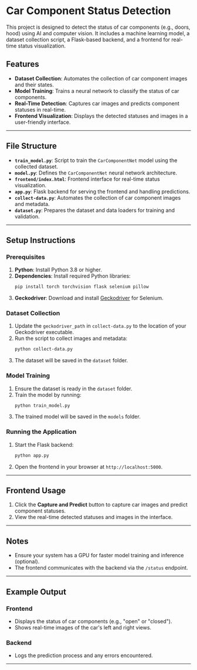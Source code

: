 # Car Component Status Detection

This project is designed to detect the status of car components (e.g., doors, hood) using AI and computer vision. It includes a machine learning model, a dataset collection script, a Flask-based backend, and a frontend for real-time status visualization.

## Features
- **Dataset Collection**: Automates the collection of car component images and their states.
- **Model Training**: Trains a neural network to classify the status of car components.
- **Real-Time Detection**: Captures car images and predicts component statuses in real-time.
- **Frontend Visualization**: Displays the detected statuses and images in a user-friendly interface.

---

## File Structure
- **`train_model.py`**: Script to train the `CarComponentNet` model using the collected dataset.
- **`model.py`**: Defines the `CarComponentNet` neural network architecture.
- **`frontend/index.html`**: Frontend interface for real-time status visualization.
- **`app.py`**: Flask backend for serving the frontend and handling predictions.
- **`collect-data.py`**: Automates the collection of car component images and metadata.
- **`dataset.py`**: Prepares the dataset and data loaders for training and validation.

---

## Setup Instructions

### Prerequisites
1. **Python**: Install Python 3.8 or higher.
2. **Dependencies**: Install required Python libraries:
   ```bash
   pip install torch torchvision flask selenium pillow
   ```
3. **Geckodriver**: Download and install [Geckodriver](https://github.com/mozilla/geckodriver/releases) for Selenium.

### Dataset Collection
1. Update the `geckodriver_path` in `collect-data.py` to the location of your Geckodriver executable.
2. Run the script to collect images and metadata:
   ```bash
   python collect-data.py
   ```
3. The dataset will be saved in the `dataset` folder.

### Model Training
1. Ensure the dataset is ready in the `dataset` folder.
2. Train the model by running:
   ```bash
   python train_model.py
   ```
3. The trained model will be saved in the `models` folder.

### Running the Application
1. Start the Flask backend:
   ```bash
   python app.py
   ```
2. Open the frontend in your browser at `http://localhost:5000`.

---

## Frontend Usage
1. Click the **Capture and Predict** button to capture car images and predict component statuses.
2. View the real-time detected statuses and images in the interface.

---

## Notes
- Ensure your system has a GPU for faster model training and inference (optional).
- The frontend communicates with the backend via the `/status` endpoint.

---

## Example Output
### Frontend
- Displays the status of car components (e.g., "open" or "closed").
- Shows real-time images of the car's left and right views.

### Backend
- Logs the prediction process and any errors encountered.

---
